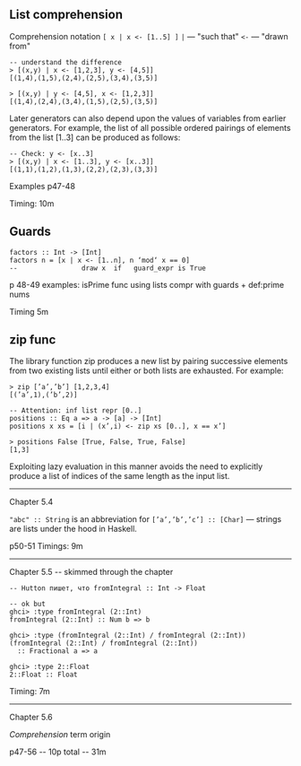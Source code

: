## List comprehension

Comprehension notation
`[ x | x <- [1..5] ]`
`|` &mdash; "such that"
`<-` &mdash; "drawn from"

```
-- understand the difference
> [(x,y) | x <- [1,2,3], y <- [4,5]]
[(1,4),(1,5),(2,4),(2,5),(3,4),(3,5)]

> [(x,y) | y <- [4,5], x <- [1,2,3]]
[(1,4),(2,4),(3,4),(1,5),(2,5),(3,5)]
```

Later generators can also depend upon the values of variables from earlier
generators. For example, the list of all possible ordered pairings of elements from the list [1..3] can be produced as follows:
```
-- Check: y <- [x..3]
> [(x,y) | x <- [1..3], y <- [x..3]]
[(1,1),(1,2),(1,3),(2,2),(2,3),(3,3)]
```

Examples p47-48

Timing: 10m 

## Guards

```
factors :: Int -> [Int]
factors n = [x | x <- [1..n], n ‘mod‘ x == 0]
--                draw x  if   guard_expr is True
```

p 48-49 examples: isPrime func using lists compr with guards + def:prime nums

Timing 5m

## zip func

The library function zip produces a new list by pairing successive elements from two existing lists until either or both lists are exhausted. For example:
```
> zip [’a’,’b’] [1,2,3,4]
[(’a’,1),(’b’,2)]
```

```
-- Attention: inf list repr [0..]
positions :: Eq a => a -> [a] -> [Int]
positions x xs = [i | (x’,i) <- zip xs [0..], x == x’]

> positions False [True, False, True, False]
[1,3]
```
Exploiting lazy evaluation in this manner avoids the need to explicitly produce a list of indices of the same length as the input list.

---

Chapter 5.4

`"abc" :: String` is an abbreviation for `[’a’,’b’,’c’] :: [Char]` &mdash; strings are lists under the hood in Haskell.


p50-51
Timings: 9m

---

Chapter 5.5 -- skimmed through the chapter

```
-- Hutton пишет, что fromIntegral :: Int -> Float

-- ok but
ghci> :type fromIntegral (2::Int)
fromIntegral (2::Int) :: Num b => b

ghci> :type (fromIntegral (2::Int) / fromIntegral (2::Int))
(fromIntegral (2::Int) / fromIntegral (2::Int))
  :: Fractional a => a

ghci> :type 2::Float
2::Float :: Float
```

Timing: 7m

---

Chapter 5.6

_Comprehension_ term origin



p47-56 -- 10p total -- 31m
